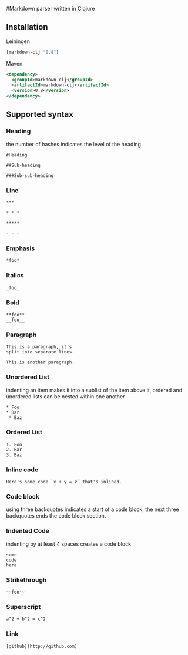 #Markdown parser written in Clojure

## Installation

Leiningen

```clojure
[markdown-clj "0.8"]
```

Maven

```xml
<dependency>
  <groupId>markdown-clj</groupId>
  <artifactId>markdown-clj</artifactId>
  <version>0.8</version>
</dependency>
```


## Supported syntax

### Heading

the number of hashes indicates the level of the heading

```
#Heading

##Sub-heading 

###Sub-sub-heading 
```

### Line

```
***

* * *

*****

- - -
```

### Emphasis

```
*foo*
```

### Italics

```
_foo_
```

### Bold

```
**foo**
__foo__
```

### Paragraph

```
This is a paragraph, it's
split into separate lines.

This is another paragraph.

```

### Unordered List

indenting an item makes it into a sublist of the item above it, ordered and unordered lists can be nested within one another

```
* Foo
* Bar
 * Baz
```

### Ordered List

```
1. Foo
2. Bar
3. Baz
```

### Inline code 

```
Here's some code `x + y = z` that's inlined.
```

### Code block

using three backquotes indicates a start of a code block, the next three backquotes ends the code block section.

### Indented Code

indenting by at least 4 spaces creates a code block

    some
    code 
    here


### Strikethrough

```
~~foo~~
```

### Superscript

```
a^2 + b^2 = c^2
```

### Link
```
[github](http://github.com)
```








